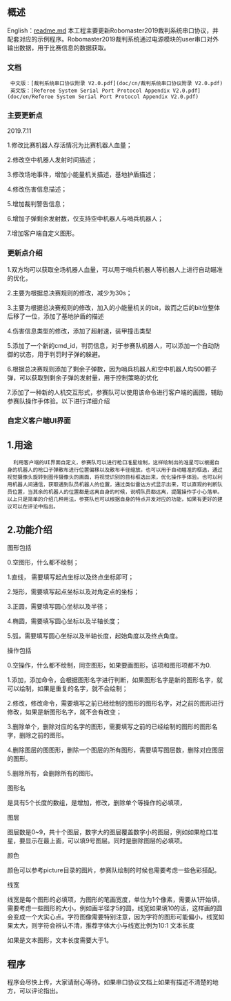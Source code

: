 ## 概述
English：[readme.md](doc/en/readme.md)
   本工程主要更新Robomaster2019裁判系统串口协议，并配套对应的示例程序。Robomaster2019裁判系统通过电源模块的user串口对外输出数据，用于比赛信息的数据获取。
   ### 文档
     中文版：[裁判系统串口协议附录 V2.0.pdf](doc/cn/裁判系统串口协议附录 V2.0.pdf)
     英文版：[Referee System Serial Port Protocol Appendix V2.0.pdf](doc/en/Referee System Serial Port Protocol Appendix V2.0.pdf)
   ### 主要更新点
   2019.7.11
  
   1.修改比赛机器人存活情况为比赛机器人血量；
   
   2.修改空中机器人发射时间描述；
   
   3.修改场地事件，增加小能量机关描述，基地护盾描述；
   
   4.修改伤害信息描述；
   
   5.增加裁判警告信息；
   
   6.增加子弹剩余发射数，仅支持空中机器人与哨兵机器人；
   
   7.增加客户端自定义图形。
   ### 更新点介绍
   
   1.双方均可以获取全场机器人血量，可以用于哨兵机器人等机器人上进行自动瞄准的优化，
   
   2.主要为根据总决赛规则的修改，减少为30s；
   
   3.主要为根据总决赛规则的修改，加入的小能量机关的bit，故而之后的bit位整体后移了一位，添加了基地护盾的描述
   
   4.伤害信息类型的修改，添加了超射速，装甲撞击类型
   
   5.添加了一个新的cmd_id，判罚信息，对于参赛队机器人，可以添加一个自动防御的状态，用于判罚时子弹的躲避。
   
   6.根据总决赛规则添加了剩余子弹数，因为哨兵机器人和空中机器人均500颗子弹，可以获取到剩余子弹的发射量，用于控制策略的优化
   
   7.添加了一种新的人机交互形式，参赛队可以使用该命令进行客户端的画图，辅助参赛队操作手体验。以下进行详细介绍
   ### 自定义客户端UI界面
   ## 1.用途
      利用客户端的UI界面自定义，参赛队可以进行枪口准星绘制，这样绘制出的准星可以根据自身的机器人的枪口子弹散布进行位置偏移以及散布半径缩放。也可以用于自动瞄准的框选，通过视觉摄像头旋转到图传摄像头的画面，将视觉识别的目标框选出来，优化操作手体验。也可以利用机器人间通信，获取遇到队员机器人的位置，通过类似雷达方式显示出来，可以直观的判断队员位置，当其余的机器人的位置都是远离自身的时候，说明队员都远离，提醒操作手小心落单。 以上只是简单的介绍几种用法，参赛队也可以根据自身的特点开发对应的功能，如果有更好的建议可以在评论中指出。
  ## 2.功能介绍
  图形包括
  
  0.空图形，什么都不绘制；
  
  1.直线， 需要填写起点坐标以及终点坐标即可；
  
  2.矩形，需要填写起点坐标以及对角定点的坐标；
  
  3.正圆，需要填写圆心坐标以及半径；
  
  4.椭圆，需要填写圆心坐标以及半轴长度；
  
  5.弧，需要填写圆心坐标以及半轴长度，起始角度以及终点角度。
  
  操作包括
  
  0.空操作，什么都不绘制，同空图形，如果要画图形，该项和图形项都不为0.
  
  1.添加，添加命令，会根据图形名字进行判断，如果图形名字是新的图形名字，就可以绘制，如果是重复的名字，就不会绘制；
  
  2.修改，修改命令，需要填写之前已经绘制的图形的图形名字，对之前的图形进行修改，如果是新图形名字，就不会有改变；
  
  3.删除单个，删除对应的名字的图形，需要填写之前的已经绘制的图形的图形名字，删除之前的图形。
  
  4.删除图层的图图形，删除一个图层的所有图形，需要填写图层数，删除对应图层的图形。
  
  5.删除所有，会删除所有的图形。
  
  图形名
  
  是具有5个长度的数组，是增加，修改，删除单个等操作的必填项，
  
  图层
  
  图层数是0~9，共十个图层，数字大的图层覆盖数字小的图层，例如如果枪口准星，要显示在最上面，可以填9号图层。同时是删除图层的必填项。
  
  颜色
  
  颜色可以参考picture目录的图片，参赛队绘制的时候也需要考虑一些色彩搭配。
  
  线宽
  
  线宽是每个图形的必填项，为图形的笔画宽度，单位为1个像素，需要从1开始填，需要考虑一些图形的大小，例如画半径才5的圆，线宽如果填10的话，这样画的圆会变成一个大实心点。字符图像需要特别注意，因为字符的图形可能偏小，线宽如果太大，则字符会辨认不清，推荐字体大小与线宽比例为10:1
  文本长度
  
  如果是文本图形，文本长度需要大于1。
  
  ## 程序
  程序会尽快上传，大家请耐心等待。如果串口协议文档上如果有描述不清楚的地方，可以评论指出。
  
   
     
